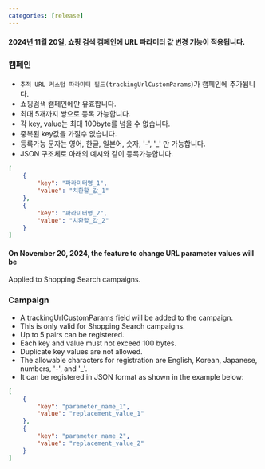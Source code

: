 ```yaml
---
categories: [release]
---
```


#### 2024년 11월 20일, 쇼핑 검색 캠페인에 URL 파라미터 값 변경 기능이 적용됩니다.

### 캠페인
* `추적 URL 커스텀 파라미터 필드(trackingUrlCustomParams`)가 캠페인에 추가됩니다.
* 쇼핑검색 캠페인에만 유효합니다.
* 최대 5개까지 쌍으로 등록 가능합니다.
* 각 key, value는 최대 100byte를 넘을 수 없습니다.
* 중복된 key값을 가질수 없습니다.
* 등록가능 문자는 영어, 한글, 일본어, 숫자, '-', '_' 만 가능합니다.
* JSON 구조체로 아래의 예시와 같이 등록가능합니다.

```json
[
    {
        "key": "파라미터명_1",
        "value": "치환할_값_1"
    },
    {
        "key": "파라미터명_2",
        "value": "치환할_값_2"
    }
]
```
  
  
  

#### On November 20, 2024, the feature to change URL parameter values will be
Applied to Shopping Search campaigns.

### Campaign
* A trackingUrlCustomParams field will be added to the campaign.
* This is only valid for Shopping Search campaigns.
* Up to 5 pairs can be registered.
* Each key and value must not exceed 100 bytes.
* Duplicate key values are not allowed.
* The allowable characters for registration are English, Korean, Japanese, numbers, '-', and '_'.
* It can be registered in JSON format as shown in the example below:
  
```json
[
    {
        "key": "parameter_name_1",
        "value": "replacement_value_1"
    },
    {
        "key": "parameter_name_2",
        "value": "replacement_value_2"
    }
]
```
